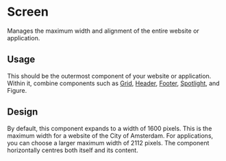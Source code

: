 # Screen

Manages the maximum width and alignment of the entire website or application.

## Usage

This should be the outermost component of your website or application.
Within it, combine components such as
[Grid](?path=/docs/react_layout-grid--docs),
[Header](?path=/docs/react_containers-header--docs),
[Footer](?path=/docs/react_containers-footer--docs),
[Spotlight](?path=/docs/react_containers-spotlight--docs),
and Figure.

## Design

By default, this component expands to a width of 1600 pixels.
This is the maximum width for a website of the City of Amsterdam.
For applications, you can choose a larger maximum width of 2112 pixels.
The component horizontally centres both itself and its content.
